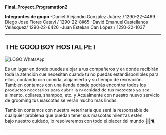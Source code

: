 **Final_Proyect_Programation2**

**Integrantes de grupo** 
-Daniel Alejandro González Juárez / 1290-22-4469
-Diego Jose Flores Catavi / 1290-22-8865
-David Emanuel Castellanos Velásquez/ 1290-22-6426
-Juan Esteban Can López / 1290-22-1037


-------------------------------------------------------
**THE GOOD BOY HOSTAL PET**
-------------------------------------------------------

![LOGO WhatsApp](https://github.com/DanniHLJ/Final_Proyect_Programation2/assets/125110175/3d456f82-1a6b-445b-9338-3203ab8f4524)


Es un lugar en donde puedes alojar a tus compañeros y en donde recibirán toda la atención que necesitan cuando tu no puedas estar disponibles para ellos, contando con comida, alojamiento y su tiempo de recreación. También contamos con una tienda donde podrás encontrar todos los productos necesarios para cubrir la necesidad de tus mascotas ya sea: alimento, collares, shampoo, etc. y Actualmente con nuestro nuevo servicio de grooming tus mascotas se verán mucho mas lindas.

También contamos con nuestra veterinaria que será la responsable de cualquier problema que puedan tener sus mascotas mientras estén bajo nuestro cuidado, lo resolveremos con todo el placer del mundo 🐕‍🦺🐈


---------------------------------------------------------
